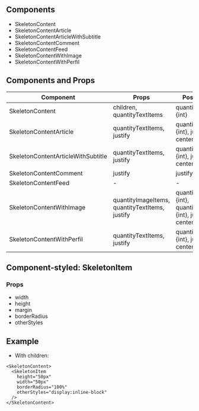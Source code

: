 ## Components
- SkeletonContent
- SkeletonContentArticle
- SkeletonContentArticleWithSubtitle
- SkeletonContentComment
- SkeletonContentFeed
- SkeletonContentWithImage
- SkeletonContentWithPerfil


## Components and Props

|Component|Props|Possible Values|
|---|---|---|
|SkeletonContent|children, quantityTextItems|quantityTextItems={int}|
|SkeletonContentArticle|quantityTextItems, justify|quantityTextItems={int}, justify={left, center, right}|
|SkeletonContentArticleWithSubtitle|quantityTextItems, justify|quantityTextItems={int}, justify={left, center, right}|
|SkeletonContentComment|justify|justify={left, right}|
|SkeletonContentFeed|-|-|
|SkeletonContentWithImage|quantityImageItems, quantityTextItems, justify|quantityImageItems={int}, quantityTextItems={int}, justify={left, center, right}|
|SkeletonContentWithPerfil|quantityTextItems, justify|quantityTextItems={int}, justify={left, center, right}|

## Component-styled: SkeletonItem
### Props
- width
- height
- margin
- borderRadius
- otherStyles


## Example
- With children:

```
<SkeletonContent>
  <SkeletonItem
    height="50px"
    width="50px"
    borderRadius="100%"
    otherStyles="display:inline-block"
  />
</SkeletonContent>

```
